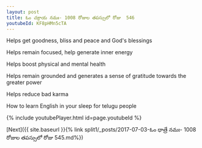 ```yaml
---
layout: post
title: ఓం చక్రాయ నమః- 1008 రోజుల తపస్సులో రోజు  546
youtubeId: KF8pHMn5cTA
---
```

 
 
Helps get goodness, bliss and peace and God's blessings
 
Helps remain focused, help generate inner energy 
 
Helps boost physical and mental health 
 
Helps remain grounded and generates a sense of gratitude towards the greater power 
 
Helps reduce bad karma
 
How to learn English in your sleep for telugu people
 
 
 
 


{% include youtubePlayer.html id=page.youtubeId %}
 
[Next]({{ site.baseurl }}{% link split1/_posts/2017-07-03-ఓం ధాత్రే నమః- 1008 రోజుల తపస్సులో రోజు  545.md%})
 
